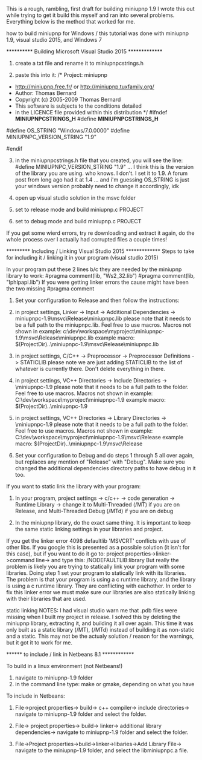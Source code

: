 This is a rough, rambling, first draft for building miniupnp 1.9
I wrote this out while trying to get it build this myself and ran into several problems. Everything below is the method that worked for me.

how to build miniupnp for Windows / this tutorial was done with miniupnp 1.9, visual studio 2015, and Windows 7


********** Building Microsoft Visual Studio 2015 *************

1. create a txt file and rename it to miniupnpcstrings.h

2. paste this into it:
/* Project: miniupnp
* http://miniupnp.free.fr/ or http://miniupnp.tuxfamily.org/
* Author: Thomas Bernard
* Copyright (c) 2005-2009 Thomas Bernard
* This software is subjects to the conditions detailed
* in the LICENCE file provided within this distribution */
#ifndef __MINIUPNPCSTRINGS_H__
#define __MINIUPNPCSTRINGS_H__
	 
#define OS_STRING "Windows/7.0.0000"
#define MINIUPNPC_VERSION_STRING "1.9"

#endif


3. in the miniupnpcstrings.h file that you created, you will see the line: #define MINIUPNPC_VERSION_STRING "1.9" ... I think this is the version of the library you are using. who knows. I don't. I set it to 1.9. A forum post from long ago had it at 1.4  ... and i'm guessing OS_STRING is just your windows version probably need to change it accordingly, idk

4. open up visual studio solution in the msvc folder

5. set to release mode and build miniupnp.c PROJECT

6. set to debug mode and build miniupnp.c PROJECT


If you get some wierd errors, try re downloading and extract it again, do the whole process over
I actually had corrupted files a couple times! 


********* Including / Linking Visual Studio 2015 *************
Steps to take for including it / linking it in your program (visual studio 2015)


In your program put these 2 lines b/c they are needed by the miniupnp library to work:
	#pragma comment(lib, "Ws2_32.lib")
	#pragma comment(lib, "Iphlpapi.lib")
If you were getting linker errors the cause might have been the two missing #pragma comment

1. Set your configuration to Release and then follow the instructions:

2. in project settings, Linker -> Input -> Additional Dependencies -> miniupnpc-1.9\msvc\Release\miniupnpc.lib
	please note that it needs to be a full path to the miniupnpc.lib. Feel free to use macros. Macros not shown in example:
	c:\dev\workspace\myproject\miniupnpc-1.9\msvc\Release\miniupnpc.lib
example macro:
	$(ProjectDir)..\miniupnpc-1.9\msvc\Release\miniupnpc.lib

3. in project settings, C/C++ -> Preprocessor -> Preprocessor Definitions -> STATICLIB
	please note we are just adding STATICLIB to the list of whatever is currently there. Don't delete everything in there.

4. in project settings, VC++ Directories -> Include Directories -> \miniupnpc-1.9
	please note that it needs to be a full path to the folder. Feel free to use macros. Macros not shown in example:
	C:\dev\workspace\myproject\miniupnpc-1.9
example macro:
	$(ProjectDir)..\miniupnpc-1.9


5. in project settings, VC++ Directories -> Library Directories -> \miniupnpc-1.9
	please note that it needs to be a full path to the folder. Feel free to use macros. Macros not shown in example:
	C:\dev\workspace\myproject\miniupnpc-1.9\msvc\Release
example macro:
	$(ProjectDir)..\miniupnpc-1.9\msvc\Release
	
6. Set your configuration to Debug and do steps 1 through 5 all over again, but replaces any mention of "Release" with "Debug".
	Make sure you changed the additional dependencies directory paths to have debug in it too.



If you want to static link the library with your program:

1. In your program, project settings -> c/c++ -> code generation -> Runtime Library -> change it to Multi-Threaded (/MT) if you are on Release, and Multi-Threaded Debug (/MTd) if you are on debug

2. In the miniupnp library, do the exact same thing. It is important to keep the same static linking settings in your libraries and project.

If you get the linker error 4098 defaultlib 'MSVCRT' conflicts with use of other libs. If you google this is presented as a possible solution (it isn't for this case),
	but if you want to do it go to: project properties->linker->command line-> and type this:  /NODEFAULTLIB:library
	But really the problem is likely you are trying to statically link your program with some libraries. Doing step 1 set your program to statically link with its libraries.
	The problem is that your program is using a c runtime library, and the library is using a c runtime library. They are conflicting with eachother.
	In order to fix this linker error we must make sure our libraries are also statically linking with their libraries that are used.

static linking NOTES:
I had visual studio warn me that .pdb files were missing when I built my project in release. I solved this by
deleting the miniupnp library, extracting it, and building it all over again. This time it was only built as
a static library (/MT), (/MTd) instead of building it as non-static and a static.
This may not be the actualy solution / reason for the warnings, but it got it to work for me.




****** to include / link in Netbeans 8.1 ************

To build in a linux environment (not Netbeans!)
1. navigate to miniupnp-1.9 folder
2. in the command line type: make
	or gmake, depending on what you have


To include in Netbeans:

1. File->project properties-> build-> c++ compiler-> include directories-> navigate to miniupnp-1.9 folder and select the folder.

2. File-> project properties-> build-> linker-> additional library dependencies-> navigate to miniupnp-1.9 folder and select the folder.

3. File->Project properties->build->linker->libaries->Add Library File-> navigate to the miniupnp-1.9 folder, and select the libminiupnpc.a file.

